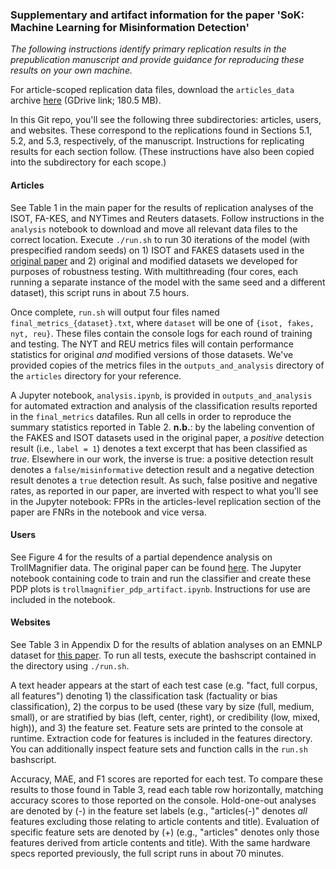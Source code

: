 ### Supplementary and artifact information for the paper 'SoK: Machine Learning for Misinformation Detection'

_The following instructions identify primary replication results in the prepublication manuscript and provide guidance for reproducing these results on your own machine._ 

For article-scoped replication data files, download the `articles_data` archive [here](https://drive.google.com/file/d/1h8ML2LS8g44M2WpyX2L7Lr_bVMHECftL/view?usp=sharing) (GDrive link; 180.5 MB). 

In this Git repo, you'll see the following three subdirectories: articles, users, and websites. These correspond to the replications found in Sections 5.1, 5.2, and 5.3, respectively, of the manuscript. Instructions for replicating results for each section follow. (These instructions have also been copied into the subdirectory for each scope.)

#### Articles 
See Table 1 in the main paper for the results of replication analyses of the ISOT, FA-KES, and NYTimes and Reuters datasets. Follow instructions in the `analysis` notebook to download and move all relevant data files to the correct location. Execute `./run.sh` to run 30 iterations of the model (with prespecified random seeds) on 1) ISOT and FAKES datasets used in the [original paper](https://www.researchgate.net/publication/348379370_Fake_news_detection_A_hybrid_CNN-RNN_based_deep_learning_approach) and 2) original and modified datasets we developed for purposes of robustness testing. With multithreading (four cores, each running a separate instance of the model with the same seed and a different dataset), this script runs in about 7.5 hours. 

Once complete, `run.sh` will output four files named `final_metrics_{dataset}.txt`, where `dataset` will be one of `{isot, fakes, nyt, reu}`. These files contain the console logs for each round of training and testing. The NYT and REU metrics files will contain performance statistics for original _and_ modified versions of those datasets. We've provided copies of the metrics files in the `outputs_and_analysis` directory of the `articles` directory for your reference. 

A Jupyter notebook, `analysis.ipynb`, is provided in `outputs_and_analysis` for automated extraction and analysis of the classification results reported in the `final_metrics` datafiles. Run all cells in order to reproduce the summary statistics reported in Table 2. __n.b.__: by the labeling convention of the FAKES and ISOT datasets used in the original paper, a _positive_ detection result (i.e., `label = 1`) denotes a text excerpt that has been classified as _true_. Elsewhere in our work, the inverse is true: a positive detection result denotes a `false/misinformative` detection result and a negative detection result denotes a `true` detection result. As such, false positive and negative rates, as reported in our paper, are inverted with respect to what you'll see in the Jupyter notebook: FPRs in the articles-level replication section of the paper are FNRs in the notebook and vice versa. 


#### Users 
See Figure 4 for the results of a partial dependence analysis on TrollMagnifier data. The original paper can be found [here](https://arxiv.org/pdf/2112.00443). The Jupyter notebook containing code to train and run the classifier and create these PDP plots is `trollmagnifier_pdp_artifact.ipynb`. Instructions for use are included in the notebook.


#### Websites
See Table 3 in Appendix D for the results of ablation analyses on an EMNLP dataset for [this paper](https://aclanthology.org/D18-1389.pdf). To run all tests, execute the bashscript contained in the directory using `./run.sh`.

A text header appears at the start of each test case (e.g. "fact, full corpus, all features") denoting 1) the classification task (factuality or bias classification), 2) the corpus to be used (these vary by size (full, medium, small), or are stratified by bias (left, center, right), or credibility (low, mixed, high)), and 3) the feature set. Feature sets are printed to the console at runtime. Extraction code for features is included in the features directory. You can additionally inspect feature sets and function calls in the `run.sh` bashscript. 

Accuracy, MAE, and F1 scores are reported for each test. To compare these results to those found in Table 3, read each table row horizontally, matching accuracy scores to those reported on the console. Hold-one-out analyses are denoted by (-) in the feature set labels (e.g., "articles(-)" denotes _all_ features excluding those relating to article contents and title). Evaluation of specific feature sets are denoted by (+) (e.g., "articles" denotes only those features derived from article contents and title). With the same hardware specs reported previously, the full script runs in about 70 minutes. 

   

